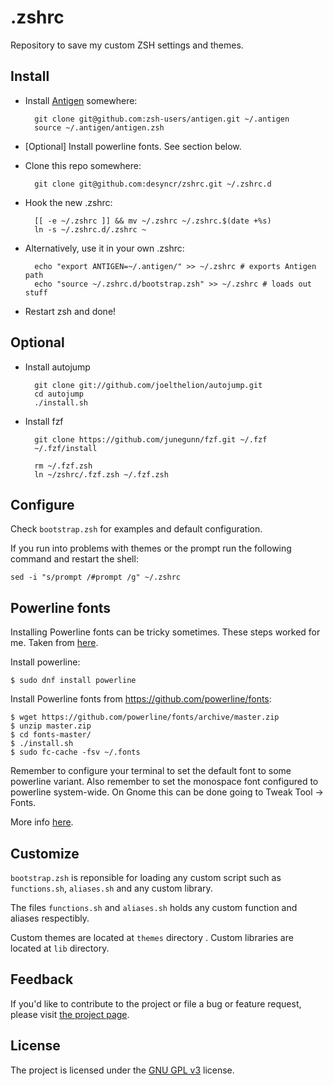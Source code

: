 .zshrc
==========

Repository to save my custom ZSH settings and themes.

Install
-------
* Install [Antigen](https://github.com/zsh-users/antigen) somewhere:

        git clone git@github.com:zsh-users/antigen.git ~/.antigen
        source ~/.antigen/antigen.zsh

* [Optional] Install powerline fonts. See section below.

* Clone this repo somewhere:

        git clone git@github.com:desyncr/zshrc.git ~/.zshrc.d

* Hook the new .zshrc:

        [[ -e ~/.zshrc ]] && mv ~/.zshrc ~/.zshrc.$(date +%s)
        ln -s ~/.zshrc.d/.zshrc ~

* Alternatively, use it in your own .zshrc:

        echo "export ANTIGEN=~/.antigen/" >> ~/.zshrc # exports Antigen path
        echo "source ~/.zshrc.d/bootstrap.zsh" >> ~/.zshrc # loads out stuff


* Restart zsh and done!


Optional
--------

* Install autojump

        git clone git://github.com/joelthelion/autojump.git
        cd autojump
        ./install.sh

* Install fzf

        git clone https://github.com/junegunn/fzf.git ~/.fzf
        ~/.fzf/install

        rm ~/.fzf.zsh
        ln ~/zshrc/.fzf.zsh ~/.fzf.zsh

Configure
---------

Check ``bootstrap.zsh`` for examples and default configuration.

If you run into problems with themes or the prompt run the following command and restart the shell:

    sed -i "s/prompt /#prompt /g" ~/.zshrc

Powerline fonts
-----------

Installing Powerline fonts can be tricky sometimes. These steps worked for me. Taken from [here](https://github.com/cereda/f21-setup).

Install powerline:

    $ sudo dnf install powerline

Install Powerline fonts from https://github.com/powerline/fonts:

    $ wget https://github.com/powerline/fonts/archive/master.zip
    $ unzip master.zip
    $ cd fonts-master/
    $ ./install.sh
    $ sudo fc-cache -fsv ~/.fonts

Remember to configure your terminal to set the default font to some powerline variant. Also remember to set the monospace font configured to powerline system-wide. On Gnome this can be done going to Tweak Tool -> Fonts.

More info [here](https://powerline.readthedocs.org/en/latest/installation/linux.html#fonts-installation).

Customize
-------
``bootstrap.zsh`` is reponsible for loading any custom script such as ``functions.sh``, ``aliases.sh`` and any custom library.

The files ``functions.sh`` and ``aliases.sh`` holds any custom function and aliases respectibly.

Custom themes are located at ``themes`` directory . Custom libraries are located at ``lib`` directory.


## Feedback

If you'd like to contribute to the project or file a bug or feature request, please visit [the project page][1].

## License

The project is licensed under the [GNU GPL v3][2] license.

  [1]: https://github.com/desyncr/zshrc/
  [2]: http://www.gnu.org/licenses/gpl.html


